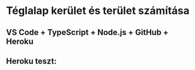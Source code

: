 # Téglalap kerület és terület számítása
##  VS Code + TypeScript + Node.js + GitHub + Heroku

## Heroku teszt:
